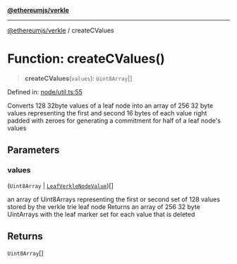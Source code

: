[**@ethereumjs/verkle**](../README.md)

***

[@ethereumjs/verkle](../README.md) / createCValues

# Function: createCValues()

> **createCValues**(`values`): `Uint8Array`[]

Defined in: [node/util.ts:55](https://github.com/Dargon789/ethereumjs-monorepo/blob/master/packages/verkle/src/node/util.ts#L55)

Converts 128 32byte values of a leaf node into an array of 256 32 byte values representing
the first and second 16 bytes of each value right padded with zeroes for generating a
commitment for half of a leaf node's values

## Parameters

### values

(`Uint8Array` \| [`LeafVerkleNodeValue`](../enumerations/LeafVerkleNodeValue.md))[]

an array of Uint8Arrays representing the first or second set of 128 values
stored by the verkle trie leaf node
Returns an array of 256 32 byte UintArrays with the leaf marker set for each value that is
deleted

## Returns

`Uint8Array`[]
